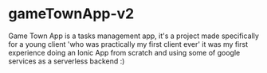 # gameTownApp-v2

Game Town App is a tasks management app, it's a project made specifically for a young client 
'who was practically my first client ever'
it was my first experience doing an Ionic App from scratch and using some of google services as a serverless backend :)
